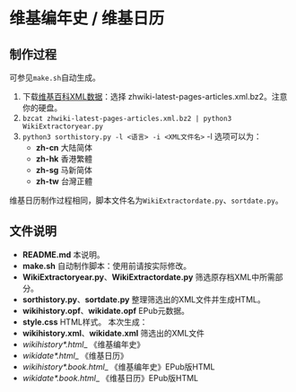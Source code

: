 维基编年史 / 维基日历
==================

## 制作过程
可参见`make.sh`自动生成。

1. 下载[维基百科XML数据](http://dumps.wikimedia.org/zhwiki/latest/)：选择 zhwiki-latest-pages-articles.xml.bz2。注意你的硬盘。
2. `bzcat zhwiki-latest-pages-articles.xml.bz2 | python3 WikiExtractoryear.py`
3. `python3 sorthistory.py -l <语言> -i <XML文件名>` -l 选项可以为：
   * __zh-cn__ 大陆简体
   * __zh-hk__ 香港繁體
   * __zh-sg__ 马新简体
   * __zh-tw__ 台灣正體

维基日历制作过程相同，脚本文件名为`WikiExtractordate.py`、`sortdate.py`。

## 文件说明
* __README.md__ 本说明。
* __make.sh__ 自动制作脚本：使用前请按实际修改。
* __WikiExtractoryear.py__、__WikiExtractordate.py__ 筛选原存档XML中所需部分。
* __sorthistory.py__、__sortdate.py__ 整理筛选出的XML文件并生成HTML。
* __wikihistory.opf__、__wikidate.opf__ EPub元数据。
* __style.css__ HTML样式。
本次生成：
* __wikihistory.xml__、__wikidate.xml__ 筛选出的XML文件
* __wikihistory_*.html__ 《维基编年史》
* __wikidate_*.html__ 《维基日历》
* __wikihistory_*.book.html__ 《维基编年史》EPub版HTML
* __wikidate_*.book.html__ 《维基日历》EPub版HTML

